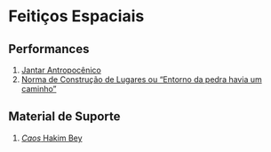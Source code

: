 # Feitiços Espaciais

## Performances
1. [Jantar Antropocênico](/space-witchcraft/00)
2. [Norma de Construção de Lugares ou “Entorno da pedra havia um caminho”](/space-witchcraft/01)

## Material de Suporte
1. [*Caos* Hakim Bey](https://github.com/joelschutz/space-witchcraft/blob/c84ee278a83813d6e719c777ae831e6135783490/BEY%2C%20Hakim%20(2003)%20Caos%20terrorismo%20po%C3%A9tico%20e%20outros%20crimes%20exemplares.pdf)